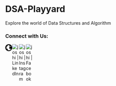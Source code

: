 <img src="https://www.google.com/imgres?imgurl=https%3A%2F%2Fletsgrowmore.in%2Fwp-content%2Fuploads%2F2021%2F05%2Fcropped-growmore-removebg-preview.png&imgrefurl=https%3A%2F%2Fletsgrowmore.in%2F&tbnid=7alExaCJHJIUdM&vet=12ahUKEwjGp62xvqDxAhWhQ30KHZXaAHMQMygAegUIARCmAQ..i&docid=YVVryQh29Yf2bM&w=781&h=261&q=lets%20grow%20more%20image%20logo&ved=2ahUKEwjGp62xvqDxAhWhQ30KHZXaAHMQMygAegUIARCmAQ" alt="" style="max-width:100%;">

# DSA-Playyard

Explore the world of Data Structures and Algorithm 

### Connect with Us:

[<img align="left" alt="joshi" width="22px" src="https://raw.githubusercontent.com/iconic/open-iconic/master/svg/globe.svg" />][website]
[<img align="left" alt="joshi | LinkedIn" width="22px" src="https://cdn.jsdelivr.net/npm/simple-icons@v3/icons/linkedin.svg" />][linkedin]
[<img align="left" alt="joshi | Instagram" width="22px" src="https://cdn.jsdelivr.net/npm/simple-icons@v3/icons/instagram.svg" />][instagram]
[<img align="left" alt="joshi | Facebook" width="22px" src="https://cdn.jsdelivr.net/npm/simple-icons@v3/icons/facebook.svg" />][Facebook]


[website]: https://letsgrowmore.in/soc/
[instagram]: https://www.instagram.com/lets_growmore/
[linkedin]: https://www.linkedin.com/company/letsgrowmore/mycompany/
[Facebook]: https://www.facebook.com/letsgrowmore/
